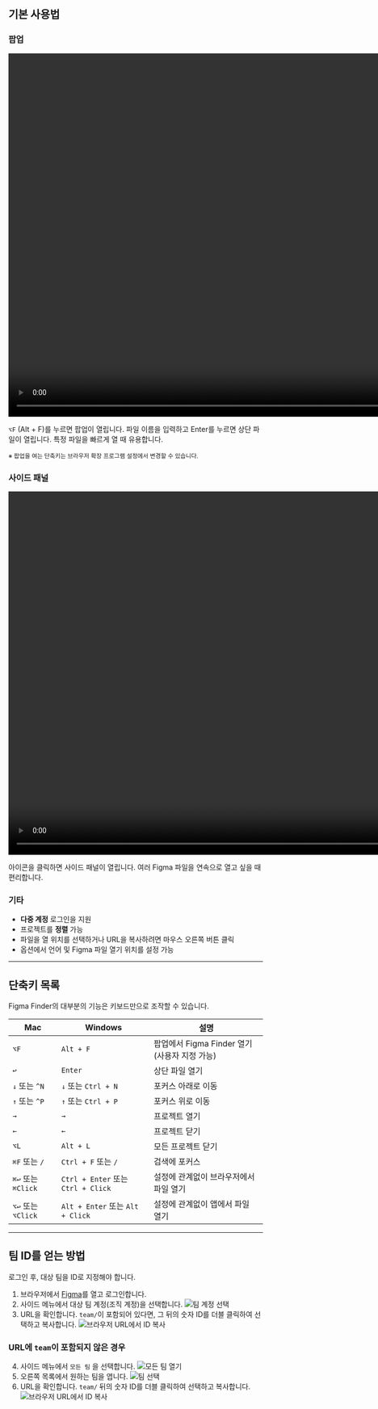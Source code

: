 ## 기본 사용법

### 팝업

<video src="/video/popup.mp4" controls width="1280" height="720" autoplay loop muted></video>

`⌥F` (Alt + F)를 누르면 팝업이 열립니다. 파일 이름을 입력하고 Enter를 누르면 상단 파일이 열립니다. 특정 파일을 빠르게 열 때 유용합니다.

<p><small>
※ 팝업을 여는 단축키는 브라우저 확장 프로그램 설정에서 변경할 수 있습니다.
</small></p>

### 사이드 패널

<video src="/video/sidepanel.mp4" controls width="1280" height="720" autoplay loop muted></video>

아이콘을 클릭하면 사이드 패널이 열립니다. 여러 Figma 파일을 연속으로 열고 싶을 때 편리합니다.

### 기타
- **다중 계정** 로그인을 지원
- 프로젝트를 **정렬** 가능
- 파일을 열 위치를 선택하거나 URL을 복사하려면 마우스 오른쪽 버튼 클릭
- 옵션에서 언어 및 Figma 파일 열기 위치를 설정 가능


---


## 단축키 목록

Figma Finder의 대부분의 기능은 키보드만으로 조작할 수 있습니다.

| Mac | Windows | 설명 |
| --- | --- | --- |
| `⌥F` | `Alt + F` | 팝업에서 Figma Finder 열기 (사용자 지정 가능) |
| `↩︎` | `Enter` | 상단 파일 열기 |
| `↓` 또는 `^N` | `↓` 또는 `Ctrl + N` | 포커스 아래로 이동 |
| `↑` 또는 `^P` | `↑` 또는 `Ctrl + P` | 포커스 위로 이동 |
| `→` | `→` | 프로젝트 열기 |
| `←` | `←` | 프로젝트 닫기 |
| `⌥L` | `Alt + L` | 모든 프로젝트 닫기 |
| `⌘F` 또는 `/` | `Ctrl + F` 또는 `/` | 검색에 포커스 |
| `⌘↩︎` 또는 `⌘Click` | `Ctrl + Enter` 또는 `Ctrl + Click` | 설정에 관계없이 브라우저에서 파일 열기 |
| `⌥↩︎` 또는 `⌥Click` | `Alt + Enter` 또는 `Alt + Click` | 설정에 관계없이 앱에서 파일 열기 |


---


<h2 id="team-id">팀 ID를 얻는 방법</h2>

로그인 후, 대상 팀을 ID로 지정해야 합니다.

1. 브라우저에서 <a href="https://figma.com" target="_blank">Figma</a>를 열고 로그인합니다.
2. 사이드 메뉴에서 대상 팀 계정(조직 계정)을 선택합니다.
    ![팀 계정 선택](/img/team-id-1.webp)
3. URL을 확인합니다. `team/`이 포함되어 있다면, 그 뒤의 숫자 ID를 더블 클릭하여 선택하고 복사합니다.
    ![브라우저 URL에서 ID 복사](/img/team-id-2.webp)


### URL에 `team`이 포함되지 않은 경우

4. 사이드 메뉴에서 `모든 팀` 을 선택합니다.
    ![모든 팀 열기](/img/team-id-3.webp)
5. 오른쪽 목록에서 원하는 팀을 엽니다.
    ![팀 선택](/img/team-id-4.webp)
6. URL을 확인합니다. `team/` 뒤의 숫자 ID를 더블 클릭하여 선택하고 복사합니다.
    ![브라우저 URL에서 ID 복사](/img/team-id-2.webp)
